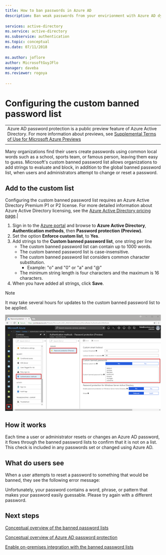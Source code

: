 ```yaml
---
title: How to ban passwords in Azure AD
description: Ban weak passwords from your envirionment with Azure AD dynamically banned passwrords

services: active-directory
ms.service: active-directory
ms.subservice: authentication
ms.topic: conceptual
ms.date: 07/11/2018

ms.author: joflore
author: MicrosoftGuyJFlo
manager: daveba
ms.reviewer: rogoya

---
```

# Configuring the custom banned password list

|     |
| --- |
| Azure AD password protection is a public preview feature of Azure Active Directory. For more information about previews, see  [Supplemental Terms of Use for Microsoft Azure Previews](https://azure.microsoft.com/support/legal/preview-supplemental-terms/)|
|     |

Many organizations find their users create passwords using common local words such as a school, sports team, or famous person, leaving them easy to guess. Microsoft's custom banned password list allows organizations to add strings to evaluate and block, in addition to the global banned password list, when users and administrators attempt to change or reset a password.

## Add to the custom list

Configuring the custom banned password list requires an Azure Active Directory Premium P1 or P2 license. For more detailed information about Azure Active Directory licensing, see the [Azure Active Directory pricing page](https://azure.microsoft.com/pricing/details/active-directory/).|

1. Sign in to the [Azure portal](https://portal.azure.com) and browse to **Azure Active Directory**, **Authentication methods**, then **Password protection (Preview)**.
1. Set the option **Enforce custom list**, to **Yes**.
1. Add strings to the **Custom banned password list**, one string per line
   * The custom banned password list can contain up to 1000 words.
   * The custom banned password list is case-insensitive.
   * The custom banned password list considers common character substitution.
      * Example: "o" and "0" or "a" and "\@"
   * The minimum string length is four characters and the maximum is 16 characters.
1. When you have added all strings, click **Save**.

> [!NOTE]
> It may take several hours for updates to the custom banned password list to be applied.

![Modify the custom banned password list under Authentication Methods in the Azure portal](./media/howto-password-ban-bad/authentication-methods-password-protection.png)

## How it works

Each time a user or administrator resets or changes an Azure AD password, it flows through the banned password lists to confirm that it is not on a list. This check is included in any passwords set or changed using Azure AD.

## What do users see

When a user attempts to reset a password to something that would be banned, they see the following error message:

Unfortunately, your password contains a word, phrase, or pattern that makes your password easily guessable. Please try again with a different password.

## Next steps

[Conceptual overview of the banned password lists](concept-password-ban-bad.md)

[Conceptual overview of Azure AD password protection](concept-password-ban-bad-on-premises.md)

[Enable on-premises integration with the banned password lists](howto-password-ban-bad-on-premises.md)
